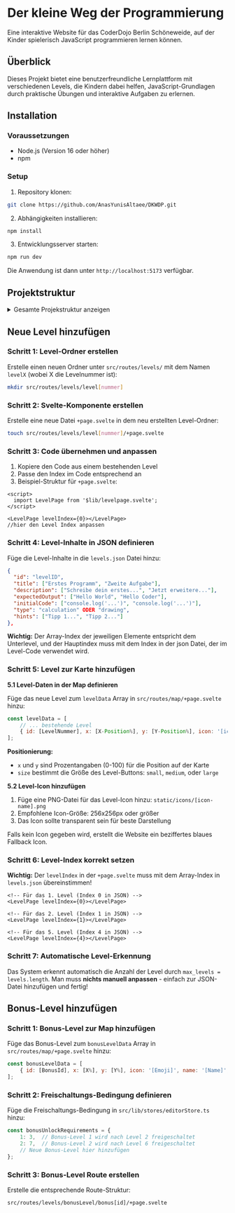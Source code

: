 # Der kleine Weg der Programmierung

Eine interaktive Website für das CoderDojo Berlin Schöneweide, auf der Kinder spielerisch JavaScript programmieren lernen können.

## Überblick

Dieses Projekt bietet eine benutzerfreundliche Lernplattform mit verschiedenen Levels, die Kindern dabei helfen, JavaScript-Grundlagen durch praktische Übungen und interaktive Aufgaben zu erlernen.

## Installation

### Voraussetzungen

- Node.js (Version 16 oder höher)
- npm

### Setup

1. Repository klonen:
```bash
git clone https://github.com/AnasYunisAltaee/DKWDP.git

```

2. Abhängigkeiten installieren:
```bash
npm install
```

3. Entwicklungsserver starten:
```bash
npm run dev
```

Die Anwendung ist dann unter `http://localhost:5173` verfügbar.

## Projektstruktur
<details>
<summary>Gesamte Projekstruktur anzeigen</summary>

```
Der-kleine-Weg-des-Programmierens/
├── 📁 src/
│   ├── 📁 data/
│   │   ├── layout.css
│   │   └── levels.json
│   │
│   ├── 📁 lib/
│   │   ├── 📁 Canvas/
│   │   │   ├── Canvas.svelte
│   │   │   └── p5Canvas.svelte
│   │   ├── editorStore.ts
│   │   ├── index.js
│   │   ├── JavaScriptEditor.svelte
│   │   └── levelpage.svelte
│   │
│   ├── 📁 routes/
│   │   ├── +layout.svelte
│   │   ├── +page.svelte                     (Front Page)
│   │   ├── 📁 levels/
│   │   │   ├── 📁 bonusLevel/
│   │   │   │   ├── 📁 bonus1/
│   │   │   │   │   └── +page.svelte         (Bonus Level Page)
│   │   │   │   ├── 📁 bonus2/              (unbenutzt)
│   │   │   │   ├── 📁 bonus3/              (unbenutzt)
│   │   │   │   └── 📁 bonus4/              (unbenutzt)
│   │   │   ├── 📁 level1/
│   │   │   │   └── +page.svelte            (Level Page)
│   │   │   ├── 📁 level2/
│   │   │   ├── 📁 level3/
│   │   │   ├── 📁 level4/
│   │   │   ├── 📁 level5/
│   │   │   ├── 📁 level6/
│   │   │   ├── 📁 level7/
│   │   │   ├── 📁 level8/
│   │   │   ├── 📁 level9/
│   │   │   └── 📁 level10/
│   │   ├── 📁 map/
│   │   │   └── +page.svelte                 (Map Page)
│   │   └── 📁 mascot/
│   │       └── Mascot.svelte
│   │
│   └── app.html
│
├── 📁 static/
│   ├── 📁 icons/
│   │   ├── *.png                           (Level-Icons)
│   ├── banner.png
│   ├── favicon.png
│   ├── homescreen_resized.png
│   ├── lockedBelt.png
│   └── map.png
│
├── 📄 Konfigurationsdateien
├── .gitignore
├── jsconfig.json
├── package.json
├── package-lock.json
├── README.md
├── svelte.config.js
└── vite.config.js
```
</details>

## Neue Level hinzufügen

### Schritt 1: Level-Ordner erstellen

Erstelle einen neuen Ordner unter `src/routes/levels/` mit dem Namen `levelX` (wobei X die Levelnummer ist):

```bash
mkdir src/routes/levels/level[nummer]
```

### Schritt 2: Svelte-Komponente erstellen

Erstelle eine neue Datei `+page.svelte` in dem neu erstellten Level-Ordner:

```bash
touch src/routes/levels/level[nummer]/+page.svelte
```

### Schritt 3: Code übernehmen und anpassen

1. Kopiere den Code aus einem bestehenden Level
2. Passe den Index im Code entsprechend an
3. Beispiel-Struktur für `+page.svelte`:

```svelte
<script>
  import LevelPage from '$lib/levelpage.svelte';
</script>

<LevelPage levelIndex={0}></LevelPage>
//hier den Level Index anpassen
```

### Schritt 4: Level-Inhalte in JSON definieren

Füge die Level-Inhalte in die `levels.json` Datei hinzu:

```json
{
  "id": "levelID",
  "title": ["Erstes Programm", "Zweite Aufgabe"],
  "description": ["Schreibe dein erstes...", "Jetzt erweitere..."],
  "expectedOutput": ["Hello World", "Hello Coder"],
  "initialCode": ["console.log('...')", "console.log('...')"],
  "type": "calculation" ODER "drawing",
  "hints": ["Tipp 1...", "Tipp 2..."]
},
```

**Wichtig:** Der Array-Index der jeweiligen Elemente entspricht dem Unterlevel, und der Hauptindex muss mit dem Index in der json Datei, der im Level-Code verwendet wird.

### Schritt 5: Level zur Karte hinzufügen

**5.1 Level-Daten in der Map definieren**

Füge das neue Level zum `levelData` Array in `src/routes/map/+page.svelte` hinzu:

```javascript
const levelData = [
    // ... bestehende Level
    { id: [LevelNummer], x: [X-Position%], y: [Y-Position%], icon: '[icon-name]', name: '[Level-Name]', size: 'small'|'medium'|'large' },
];
```

**Positionierung:**
- `x` und `y` sind Prozentangaben (0-100) für die Position auf der Karte
- `size` bestimmt die Größe des Level-Buttons: `small`, `medium`, oder `large`

**5.2 Level-Icon hinzufügen**

1. Füge eine PNG-Datei für das Level-Icon hinzu: `static/icons/[icon-name].png`
2. Empfohlene Icon-Größe: 256x256px oder größer
3. Das Icon sollte transparent sein für beste Darstellung

Falls kein Icon gegeben wird, erstellt die Website ein beziffertes blaues Fallback Icon.

### Schritt 6: Level-Index korrekt setzen

**Wichtig:** Der `levelIndex` in der `+page.svelte` muss mit dem Array-Index in `levels.json` übereinstimmen!

```svelte
<!-- Für das 1. Level (Index 0 in JSON) -->
<LevelPage levelIndex={0}></LevelPage>

<!-- Für das 2. Level (Index 1 in JSON) -->
<LevelPage levelIndex={1}></LevelPage>

<!-- Für das 5. Level (Index 4 in JSON) -->
<LevelPage levelIndex={4}></LevelPage>
```

### Schritt 7: Automatische Level-Erkennung

Das System erkennt automatisch die Anzahl der Level durch `max_levels = levels.length`. Man muss **nichts manuell anpassen** - einfach zur JSON-Datei hinzufügen und fertig!

## Bonus-Level hinzufügen

### Schritt 1: Bonus-Level zur Map hinzufügen

Füge das Bonus-Level zum `bonusLevelData` Array in `src/routes/map/+page.svelte` hinzu:

```javascript
const bonusLevelData = [
    { id: [BonusId], x: [X%], y: [Y%], icon: '[Emoji]', name: '[Name]', unlockAfter: [LevelNummer], route: '/levels/bonusLevel/bonus[id]'}
];
```

### Schritt 2: Freischaltungs-Bedingung definieren

Füge die Freischaltungs-Bedingung in `src/lib/stores/editorStore.ts` hinzu:

```javascript
const bonusUnlockRequirements = {
    1: 3,  // Bonus-Level 1 wird nach Level 2 freigeschaltet
    2: 7,  // Bonus-Level 2 wird nach Level 6 freigeschaltet
    // Neue Bonus-Level hier hinzufügen
};
```

### Schritt 3: Bonus-Level Route erstellen

Erstelle die entsprechende Route-Struktur:
```
src/routes/levels/bonusLevel/bonus[id]/+page.svelte
```
